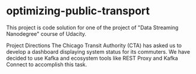 # optimizing-public-transport

This project is code solution for one of the project of "Data Streaming Nanodegree" course of Udacity.

Project Directions
The Chicago Transit Authority (CTA) has asked us to develop a dashboard displaying system status for its commuters. We have decided to use Kafka and ecosystem tools like REST Proxy and Kafka Connect to accomplish this task.
